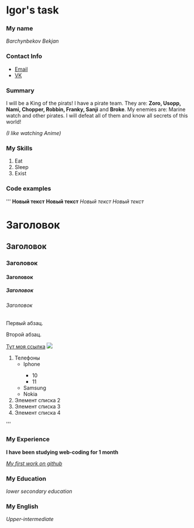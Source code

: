 # Igor's task

### My name
*Barchynbekov Bekjan*

### Contact Info
* [Email](http://mail.google.com)
* [VK](https://vk.com/barchynbekovb)

### Summary
I will be a King of the pirats! I have a pirate team. They are: **Zoro, Usopp, Nami,
 Chopper, Robbin, Franky, Sanji** and  **Broke**. My enemies are: Marine watch and
other pirates. I will defeat all of them and know all secrets of this world!

*(I like watching Anime)*

### My Skills
1. Eat
2. Sleep
3. Exist

### Code examples
''' <b>Новый текст</b>
   <strong>Новый текст</strong>
   <i>Новый текст</i>
   <em>Новый текст</em>
   <h1>Заголовок</h1>
   <h2>Заголовок</h2>
   <h3>Заголовок</h3>
   <h4>Заголовок</h4>
   <h5>Заголовок</h5>
   <h6>Заголовок</h6>
   
   <!-- Коментарий -->
   
   <p>Первый абзац.</p>
   <p>Второй абзац.</p>
   <a href="https://google.com/" target="_blamk">Тут моя ссылка</a>
   
   
   <a href="https://google.com/" target="_blamk">
       <img src="Google.png">
   </a>
   <ol>
       <li>Телефоны
           <ul>
               <li>Iphone</li>
               <ul>
                   <li>10</li>
                   <li>11</li>
               </ul>
               </li>
               <li>Samsung</li>
               <li>Nokia</li>
           </ul>
       </li>
       <li>Элемент списка 2</li>
       <li>Элемент списка 3</li>
       <li>Элемент списка 4</li>
   </ol> '''

### My Experience
**I have been studying web-coding for 1 month**




*[My first work on github](https://bekjan-barch.github.io/first-homework/)*

### My Education

*lower secondary education*

### My English
*Upper-intermediate*